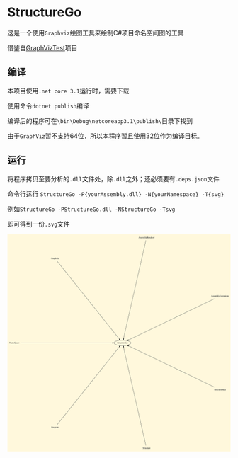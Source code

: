 # StructureGo

这是一个使用`Graphviz`绘图工具来绘制C#项目命名空间图的工具

借鉴自[GraphVizTest](https://www.codeproject.com/Articles/1164156/Using-Graphviz-in-your-project-to-create-graphs-fr)项目



## 编译

本项目使用`.net core 3.1`运行时，需要下载

使用命令`dotnet publish`编译

编译后的程序可在`\bin\Debug\netcoreapp3.1\publish\`目录下找到

由于`GraphViz`暂不支持64位，所以本程序暂且使用32位作为编译目标。

## 运行

将程序拷贝至要分析的`.dll`文件处，除`.dll`之外；还必须要有`.deps.json`文件

命令行运行 `StructureGo -P{yourAssembly.dll} -N{yourNamespace} -T{svg} `

例如`StructureGo -PStructureGo.dll -NStructureGo -Tsvg`

即可得到一份`.svg`文件

![StructureGo](StructureGo.svg)
